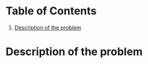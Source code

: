 
# Table of Contents

1.  [Description of the problem](#org0ae1067)



<a id="org0ae1067"></a>

# Description of the problem

